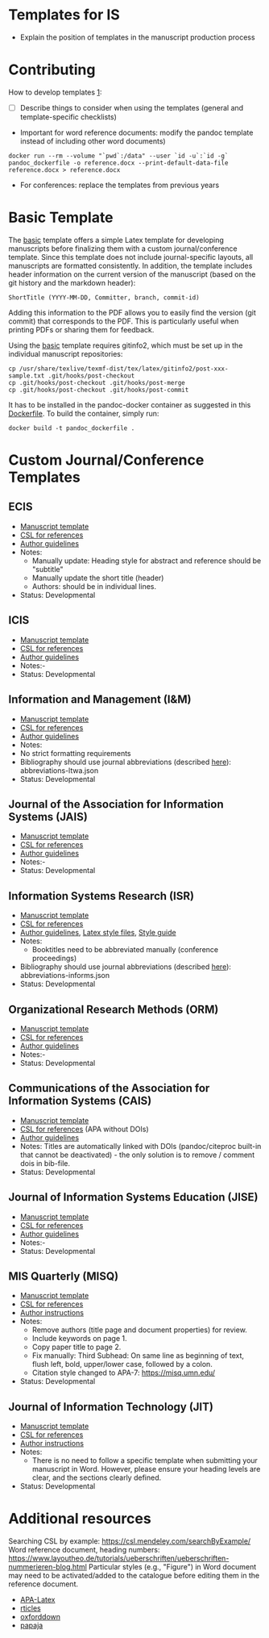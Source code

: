 # Templates for IS

- Explain the position of templates in the manuscript production process

# Contributing

How to develop templates [1](https://bookdown.org/yihui/rmarkdown-cookbook/word-template.html ):

-   [ ] Describe things to consider when using the templates (general and template-specific checklists)
-  Important for word reference documents: modify the pandoc template instead of including other word documents)
```
docker run --rm --volume "`pwd`:/data" --user `id -u`:`id -g` pandoc_dockerfile -o reference.docx --print-default-data-file reference.docx > reference.docx
```
-   For conferences: replace the templates from previous years

# Basic Template

The [basic](basic.tex) template offers a simple Latex template for developing manuscripts before finalizing them with a custom journal/conference template.
Since this template does not include journal-specific layouts, all manuscripts are formatted consistently.
In addition, the template includes header information on the current version of the manuscript (based on the git history and the markdown header):

```
ShortTitle (YYYY-MM-DD, Committer, branch, commit-id)
```

Adding this information to the PDF allows you to easily find the version (git commit) that corresponds to the PDF.
This is particularly useful when printing PDFs or sharing them for feedback.

Using the [basic](basic.tex) template requires gitinfo2, which must be set up in the individual manuscript repositories:

```
cp /usr/share/texlive/texmf-dist/tex/latex/gitinfo2/post-xxx-sample.txt .git/hooks/post-checkout
cp .git/hooks/post-checkout .git/hooks/post-merge
cp .git/hooks/post-checkout .git/hooks/post-commit
```

It has to be installed in the pandoc-docker container as suggested in this [Dockerfile](Dockerfile).
To build the container, simply run:

```
docker build -t pandoc_dockerfile .
```


# Custom Journal/Conference Templates

## ECIS

-   [Manuscript template](ECIS2021.docx)
-   [CSL for references](custom-styles/ecis.csl)
-   [Author guidelines](...)
-   Notes:
    - Manually update: Heading style for abstract and reference should be "subtitle"
    - Manually update the short title (header)
    - Authors: should be in individual lines.
-   Status: Developmental

## ICIS

-   [Manuscript template](ICIS2021.docx)
-   [CSL for references](styles/mis-quarterly.csv)
-   [Author guidelines](...)
-   Notes:-
-   Status: Developmental

## Information and Management (I&M)

-   [Manuscript template](APA-7.docx)
-   [CSL for references](styles/elsevier-with-titles.csl)
-   [Author guidelines](https://www.elsevier.com/journals/information-and-management/0378-7206/guide-for-authors)
-   Notes:
  - No strict formatting requirements
  - Bibliography should use journal abbreviations (described [here](bibliography-journal-abbreviations.md)): abbreviations-ltwa.json
-   Status: Developmental

## Journal of the Association for Information Systems (JAIS)

-   [Manuscript template](APA-7.docx)
-   [CSL for references](...)
-   [Author guidelines](https://aisel.aisnet.org/jais/authorinfo.html)
-   Notes:-
-   Status: Developmental

## Information Systems Research (ISR)

-   [Manuscript template](ISR.docx)
-   [CSL for references](styles/institute-for-operations-research-and-the-management-sciences.csl)
-   [Author guidelines](https://pubsonline.informs.org/page/isre/submission-guidelines), [Latex style files](https://pubsonline.informs.org/authorportal/latex-style-files), [Style guide](https://pubsonline.informs.org/pb-assets/INFORMS_style_guide-1.6-1574695301483.pdf)
-   Notes:
    - Booktitles need to be abbreviated manually (conference proceedings)
-   Bibliography should use journal abbreviations (described [here](bibliography-journal-abbreviations.md)): abbreviations-informs.json
-   Status: Developmental

## Organizational Research Methods (ORM)

-   [Manuscript template](APA-7.docx)
-   [CSL for references](styles/apa.csl)
-   [Author guidelines](https://journals.sagepub.com/author-instructions/ORM)
-   Notes:-
-   Status: Developmental

## Communications of the Association for Information Systems (CAIS)

-   [Manuscript template](CAIS.docx)
-   [CSL for references](custom_styles/cais.csl) (APA without DOIs)
-   [Author guidelines](https://aisel.aisnet.org/cais/format.html)
-   Notes: Titles are automatically linked with DOIs (pandoc/citeproc built-in that cannot be deactivated) - the only solution is to remove / comment dois in bib-file.
-   Status: Developmental

## Journal of Information Systems Education (JISE)

-   [Manuscript template](JISE.docx)
-   [CSL for references](styles/jise.csl)
-   [Author guidelines](https://jise.org/initial.html)
-   Notes:-
-   Status: Developmental

## MIS Quarterly (MISQ)

-   [Manuscript template](MISQ.docx)
-   [CSL for references](styles/apa.csl)
-   [Author instructions](https://misq.org/instructions/)
-   Notes:
    - Remove authors (title page and document properties) for review.
    - Include keywords on page 1.
    - Copy paper title to page 2.
    - Fix manually: Third Subhead: On same line as beginning of text, flush left, bold, upper/lower case, followed by a colon.
    - Citation style changed to APA-7: https://misq.umn.edu/
-   Status: Developmental

## Journal of Information Technology (JIT)

-   [Manuscript template](MISQ.docx)
-   [CSL for references](styles/sage-harvard.csl)
-   [Author instructions](https://journals.sagepub.com/author-instructions/JIN#ManuscriptPrep)
- Notes:
    - There is no need to follow a specific template when submitting your manuscript in Word. However, please ensure your heading levels are clear, and the sections clearly defined.
-   Status: Developmental

# Additional resources

Searching CSL by example: https://csl.mendeley.com/searchByExample/
Word reference document, heading numbers: https://www.layoutheo.de/tutorials/ueberschriften/ueberschriften-nummerieren-blog.html
Particular styles (e.g., "Figure") in Word document may need to be activated/added to the catalogue before editing them in the reference document.

- [APA-Latex](https://github.com/mamadgit/APA-Custom-LaTeX-Template)
- [rticles](https://github.com/rstudio/rticles)
- [oxforddown](https://github.com/ulyngs/oxforddown)
- [papaja](https://github.com/crsh/papaja)
